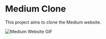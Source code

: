 # Medium Clone

This project aims to clone the Medium website. 

![Medium Website GIF](asset/medium-clone.gif)
